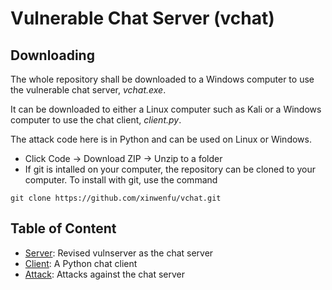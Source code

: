 # Vulnerable Chat Server (vchat)

## Downloading
The whole repository shall be downloaded to a Windows computer to use the vulnerable chat server, *vchat.exe*.

It can be downloaded to either a Linux computer such as Kali or a Windows computer to use the chat client, *client.py*.

The attack code here is in Python and can be used on Linux or Windows.

- Click Code -> Download ZIP -> Unzip to a folder
- If git is intalled on your computer, the repository can be cloned to your computer. To install with git, use the command
```
git clone https://github.com/xinwenfu/vchat.git
```

## Table of Content

* [Server](Server): Revised vulnserver as the chat server
* [Client](Client): A Python chat client
* [Attack](Attack): Attacks against the chat server

